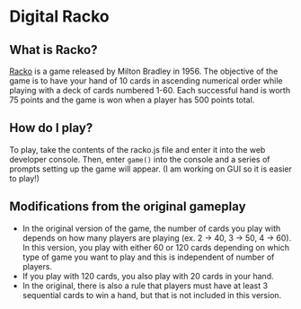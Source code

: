 # Digital Racko
## What is Racko?
[Racko](https://en.wikipedia.org/wiki/Rack-O) is a game released by Milton Bradley in 1956. The objective of the game is to have your hand of 10 cards in ascending numerical order while playing with a deck of cards numbered 1-60. Each successful hand is worth 75 points and the game is won when a player has 500 points total.

## How do I play?
To play, take the contents of the racko.js file and enter it into the web developer console. Then, enter `game()` into the console and a series of prompts setting up the game will
appear. (I am working on GUI so it is easier to play!)

## Modifications from the original gameplay
- In the original version of the game, the number of cards you play with depends on how many players are playing (ex. 2 -> 40, 3 -> 50, 4 -> 60). In this version, you play with either 60 or 120 cards depending on which type of game you want to play and this is independent of number of players.
- If you play with 120 cards, you also play with 20 cards in your hand.
- In the original, there is also a rule that players must have at least 3 sequential cards to win a hand, but that is not included in this version.
